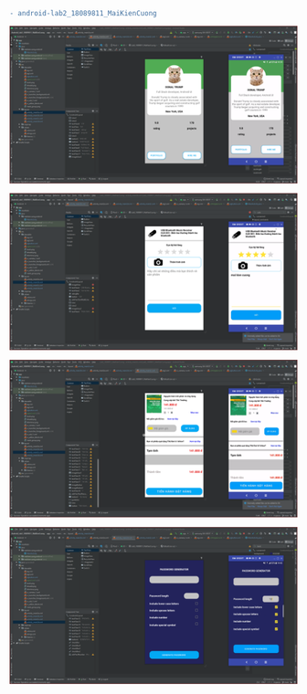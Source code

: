 ```diff
- android-lab2_18089811_MaiKienCuong
```

![alt text](https://github.com/MaiKienCuong/android-lab2_18089811_MaiKienCuong/blob/main/ANH1.PNG?raw=true)

![alt text](https://github.com/MaiKienCuong/android-lab2_18089811_MaiKienCuong/blob/main/ANH2.PNG?raw=true)

![alt text](https://github.com/MaiKienCuong/android-lab2_18089811_MaiKienCuong/blob/main/ANH3.PNG?raw=true)

![alt text](https://github.com/MaiKienCuong/android-lab2_18089811_MaiKienCuong/blob/main/ANH4.PNG?raw=true)
